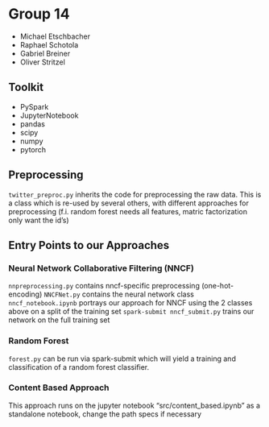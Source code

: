 # Group 14

- Michael Etschbacher
- Raphael Schotola
- Gabriel Breiner
- Oliver Stritzel

## Toolkit

- PySpark
- JupyterNotebook
- pandas
- scipy
- numpy
- pytorch

## Preprocessing

`twitter_preproc.py` inherits the code for preprocessing the raw data. This is a class which is re-used by several others, with different approaches for preprocessing (f.i. random forest needs all features, matric factorization only want the id’s)

## Entry Points to our Approaches

### Neural Network Collaborative Filtering (NNCF)

`nnpreprocessing.py` contains nncf-specific preprocessing (one-hot-encoding)
`NNCFNet.py` contains the neural network class
`nncf_notebook.ipynb` portrays our approach for NNCF using the 2 classes above on a split of the training set
`spark-submit nncf_submit.py` trains our network on the full training set

###  Random Forest

`forest.py` can be run via spark-submit which will yield a training and classification of a random forest classifier.

### Content Based Approach

This approach runs on the jupyter notebook “src/content_based.ipynb” as a standalone notebook, change the path specs if necessary
